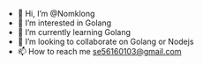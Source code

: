 - 👋 Hi, I’m @Nomklong
- 👀 I’m interested in Golang
- 🌱 I’m currently learning Golang
- 💞️ I’m looking to collaborate on Golang or Nodejs
- 📫 How to reach me se56160103@gmail.com

<!---
Nomklong/Nomklong is a ✨ special ✨ repository because its `README.md` (this file) appears on your GitHub profile.
You can click the Preview link to take a look at your changes.
--->
